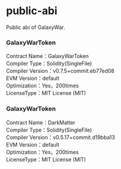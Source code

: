 # public-abi
Public abi of GalaxyWar.      
  
   

### GalaxyWarToken
Contract Name：GalaxyWarToken  
Compiler Type：Solidity(SingleFile)  
Compiler Version：v0.7.5+commit.eb77ed08  
EVM Version：default  
Optimization：Yes，200times  
LicenseType：MIT License (MIT)  

### GalaxyWarToken
Contract Name：DarkMatter  
Compiler Type：Solidity(SingleFile)  
Compiler Version：v0.5.17+commit.d19bba13  
EVM Version：default  
Optimization：Yes，200times  
LicenseType：MIT License (MIT)  
